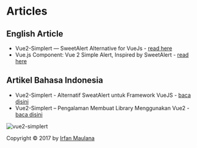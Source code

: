 # Articles

## English Article

+ Vue2-Simplert — SweetAlert Alternative for VueJs - [read here](https://medium.com/@mazipanneh/vue2-simplert-sweetalert-alternative-for-vuejs-12bbb5b2173d)
+ Vue.js Component: Vue 2 Simple Alert, Inspired by SweetAlert - [read here](https://vuejsfeed.com/blog/vue-js-component-vue-2-simple-alert-inspired-by-sweetalert)

## Artikel Bahasa Indonesia

+ Vue2-Simplert - Alternatif SweatAlert untuk Framework VueJS - [baca disini](https://www.codepolitan.com/vue2-simplert-alternatif-sweatalert-untuk-framework-vuejs-59279ae22e8ce)
+ Vue2-Simplert – Pengalaman Membuat Library Menggunakan Vue2 - [baca disini](https://mazipanneh.com/blog/2017/06/vue2-simplert-pengalaman-membuat-library-menggunakan-vue2/)

![vue2-simplert](https://mazipan.github.io/vue2-simplert/images/vue2-simplert-logo.png)

Copyright © 2017 by [Irfan Maulana](https://github.com/mazipan/)
